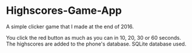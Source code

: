 # Highscores-Game-App

A simple clicker game that I made at the end of 2016.

You click the red button as much as you can in 10, 20, 30 or 60 seconds. The highscores are added to the phone's database.
SQLite database used.
